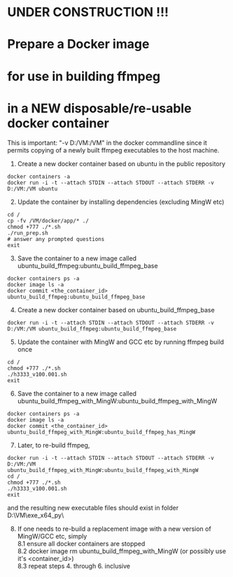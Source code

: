 # UNDER CONSTRUCTION !!!

# Prepare a Docker image  
# for use in building ffmpeg  
# in a NEW disposable/re-usable docker container  

This is important:  "-v D:/VM:/VM"  in the docker commandline
since it permits copying of a newly built ffmpeg executables
to the host machine.
 

1. Create a new docker container based on ubuntu in the public repository
```
docker containers -a
docker run -i -t --attach STDIN --attach STDOUT --attach STDERR -v D:/VM:/VM ubuntu
```

2. Update the container by installing dependencies (excluding MingW etc)
```
cd /
cp -fv /VM/docker/app/* ./
chmod +777 ./*.sh
./run_prep.sh
# answer any prompted questions
exit
```

3. Save the container to a new image called ubuntu_build_ffmpeg:ubuntu_build_ffmpeg_base
```
docker containers ps -a
docker image ls -a
docker commit <the_container_id> ubuntu_build_ffmpeg:ubuntu_build_ffmpeg_base
```

4. Create a new docker container based on ubuntu_build_ffmpeg_base
```
docker run -i -t --attach STDIN --attach STDOUT --attach STDERR -v D:/VM:/VM ubuntu_build_ffmpeg:ubuntu_build_ffmpeg_base
```

5. Update the container with MingW and GCC etc by running ffmpeg build once
```
cd /
chmod +777 ./*.sh
./h3333_v100.001.sh
exit
```

6. Save the container to a new image called ubuntu_build_ffmpeg_with_MingW:ubuntu_build_ffmpeg_with_MingW
```
docker containers ps -a
docker image ls -a
docker commit <the_container_id> ubuntu_build_ffmpeg_with_MingW:ubuntu_build_ffmpeg_has_MingW
```

7. Later, to re-build ffmpeg, 
```
docker run -i -t --attach STDIN --attach STDOUT --attach STDERR -v D:/VM:/VM ubuntu_build_ffmpeg_with_MingW:ubuntu_build_ffmpeg_with_MingW
cd /
chmod +777 ./*.sh
./h3333_v100.001.sh
exit
```
and the resulting new executable files should exist in folder D:\VM\exe_x64_py\  

8. If one needs to re-build a replacement image with a new version of MingW/GCC etc, simply   
8.1 ensure all docker containers are stopped  
8.2 docker image rm ubuntu_build_ffmpeg_with_MingW (or possibly use it's <container_id>)  
8.3 repeat steps 4. through 6. inclusive  
